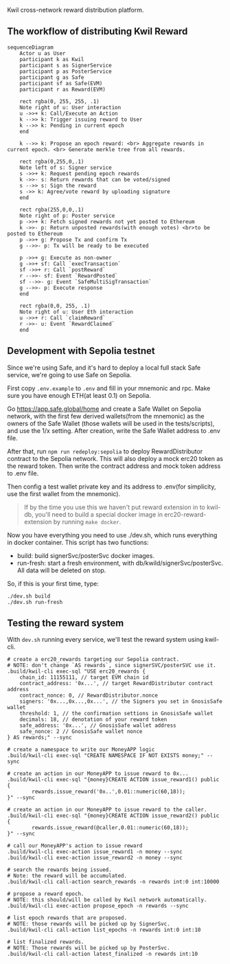 Kwil cross-network reward distribution platform.

## The workflow of distributing Kwil Reward

```mermaid
sequenceDiagram
    Actor u as User
    participant k as Kwil
    participant s as SignerService
    participant p as PosterService
    participant g as Safe
    participant sf as Safe(EVM)
    participant r as Reward(EVM)

    rect rgba(0, 255, 255, .1)
    Note right of u: User interaction
    u ->>+ k: Call/Execute an Action
    k -->> k: Trigger issuing reward to User
    k -->> k: Pending in current epoch
    end

    k -->> k: Propose an epoch reward: <br> Aggregate rewards in current epoch. <br> Generate merkle tree from all rewards.

    rect rgba(0,255,0,.1)
    Note left of s: Signer service
    s ->>+ k: Request pending epoch rewards
    k ->>- s: Return rewards that can be voted/signed
    s -->> s: Sign the reward
    s ->> k: Agree/vote reward by uploading signature
    end

    rect rgba(255,0,0,.1)
    Note right of p: Poster service
    p ->>+ k: Fetch signed rewards not yet posted to Ethereum
    k ->>- p: Return unposted rewards(with enough votes) <br>to be posted to Ethereum
    p ->>+ g: Propose Tx and confirm Tx
    g -->>- p: Tx will be ready to be executed

    p ->>+ g: Execute as non-owner
    g ->>+ sf: Call `execTransaction`
    sf ->>+ r: Call `postReward`
    r -->>- sf: Event `RewardPosted`
    sf -->>- g: Event `SafeMultiSigTransaction`
    g -->>- p: Execute response
    end

    rect rgba(0,0, 255, .1)
    Note right of u: User Eth interaction
    u ->>+ r: Call `claimReward`
    r ->>- u: Event `RewardClaimed`
    end
```

## Development with Sepolia testnet

Since we're using Safe, and it's hard to deploy a local full stack Safe
service, we're going to use Safe on Sepolia.

First copy `.env.example` to `.env` and fill in your mnemonic and rpc. Make sure you have
enough ETH(at least 0.1) on Sepolia.

Go https://app.safe.global/home and create a Safe Wallet on Sepolia network, with
the first few derived wallets(from the mnemonic) as the owners of the Safe Wallet
(those wallets will be used in the tests/scripts), and use the 1/x setting.
After creation, write the Safe Wallet address to .env file.

After that, run `npm run redeploy:sepolia` to deploy RewardDistributor contract to
the Sepolia network. This will also deploy a mock erc20 token as the reward token.
Then write the contract address and mock token address to .env file.

Then config a test wallet private key and its address to .env(for simplicity, use the first
wallet from the mnemonic).

> If by the time you use this we haven't put reward extension in to kwil-db, you'll
> need to build a special docker image in erc20-reward-extension by running `make docker`.

Now you have everything you need to use ./dev.sh, which runs everything in docker container.
This script has two functions:
- build: build signerSvc/posterSvc docker images.
- run-fresh: start a fresh environment, with db/kwild/signerSvc/posterSvc. All data will be deleted on stop.

So, if this is your first time, type:
```shell
./dev.sh build
./dev.sh run-fresh
```

## Testing the reward system

With `dev.sh` running every service, we'll test the reward system using kwil-cli.

```shell
# create a erc20_rewards targeting our Sepolia contract.
# NOTE: don't change `AS rewards`, since signerSVC/posterSVC use it.
.build/kwil-cli exec-sql "USE erc20_rewards {
    chain_id: 11155111, // target EVM chain id
    contract_address: '0x...', // target RewardDistributor contract address
    contract_nonce: 0, // RewardDistributor.nonce
    signers: '0x...,0x...,0x...', // the Signers you set in GnosisSafe wallet
    threshold: 1, // the confirmation settions in GnosisSafe wallet
    decimals: 18, // denotation of your reward token
    safe_address: '0x...', // GnosisSafe wallet address
    safe_nonce: 2 // GnosisSafe wallet nonce
} AS rewards;" --sync

# create a namespace to write our MoneyAPP logic
.build/kwil-cli exec-sql "CREATE NAMESPACE IF NOT EXISTS money;" --sync

# create an action in our MoneyAPP to issue reward to 0x...
.build/kwil-cli exec-sql "{money}CREATE ACTION issue_reward1() public {
        rewards.issue_reward('0x..',0.01::numeric(60,18));
}" --sync

# create an action in our MoneyAPP to issue reward to the caller.
.build/kwil-cli exec-sql "{money}CREATE ACTION issue_reward2() public {
        rewards.issue_reward(@caller,0.01::numeric(60,18));
}" --sync

# call our MoneyAPP's action to issue reward
.build/kwil-cli exec-action issue_reward1 -n money --sync
.build/kwil-cli exec-action issue_reward2 -n money --sync

# search the rewards being issued.
# Note: the reward will be accumulated.
.build/kwil-cli call-action search_rewards -n rewards int:0 int:10000

# propose a reward epoch.
# NOTE: this should/will be called by Kwil network automatically.
.build/kwil-cli exec-action propose_epoch -n rewards --sync

# list epoch rewards that are proposed.
# NOTE: those rewards will be picked up by SignerSvc.
.build/kwil-cli call-action list_epochs -n rewards int:0 int:10

# list finalized rewards.
# NOTE: Those rewards will be picked up by PosterSvc.
.build/kwil-cli call-action latest_finalized -n rewards int:10
```